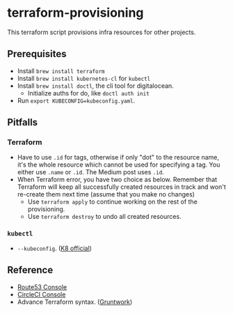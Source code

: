# terraform-provisioning
This terraform script provisions infra resources for other projects.

## Prerequisites

- Install `brew install terraform`
- Install `brew install kubernetes-cl` for `kubectl`
- Install `brew install doctl`, the cli tool for digitalocean.
    - Initialize auths for do, like `doctl auth init`
- Run `export KUBECONFIG=kubeconfig.yaml`.

## Pitfalls

### Terraform
- Have to use `.id` for tags, otherwise if only "dot" to the resource name, it's the whole resource which cannot be used for specifying a tag. You either use `.name` or `.id`. The Medium post uses `.id`.
- When Terraform error, you have two choice as below. Remember that Terraform will keep all successfully created resources in track and won't re-create them next time (assume that you make no changes)
    - Use `terraform apply` to continue working on the rest of the provisioning.
    - Use `terraform destroy` to undo all created resources.

### `kubectl`
- `--kubeconfig`. ([K8 official](https://kubernetes.io/docs/concepts/configuration/organize-cluster-access-kubeconfig/))


## Reference

- [Route53 Console](https://console.aws.amazon.com/route53/home?region=us-east-2)
- [CircleCI Console](https://circleci.com/gh/rivernews/iriversland2-public/tree/master)
- Advance Terraform syntax. ([Gruntwork](https://blog.gruntwork.io/terraform-tips-tricks-loops-if-statements-and-gotchas-f739bbae55f9))